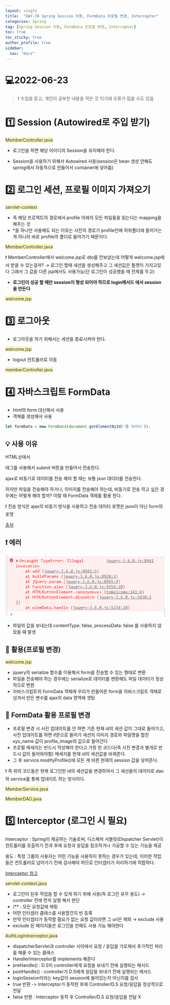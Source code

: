 ```yaml
---
layout: single
title:  "DAY-78 Spring Session 이용, FormData 프로필 변경, Interceptor"
categories: Spring
tag: [Spring Session 이용, FormData 프로필 변경, Interceptor]
toc: true
toc_sticky: true
author_profile: true
sidebar:
  nav: "docs"
---
```


# 💻2022-06-23

<!--Quote-->
> ❗ 수업을 듣고, 개인이 공부한 내용을 적은 것 이기에 오류가 많을 수도 있음

# 1️⃣ Session (Autowired로 주입 받기)

<span style="color: #2D3748; background-color:#fff5b1;">MemberController.java</span>


<script src="https://gist.github.com/kimyeong96/eb372699aa3003beba315cd9efe35c6e.js"></script>

- 로그인을 하면 해당 아이디의 Session을 유지해야 한다.

<script src="https://gist.github.com/kimyeong96/5776fcb9547c9f08198aa36524fd7af2.js"></script>

- Session을 사용하기 위해서 Autowired 사용(session은 bean 생성 안해도 spring에서 자동적으로 만들어서 container에 넣어줌)

# 2️⃣ 로그인 세션, 프로필 이미지 가져오기
<span style="color: #2D3748; background-color:#fff5b1;">servlet-context</span>


<script src="https://gist.github.com/kimyeong96/8b60d4d8191a50f2cb77cce177942937.js"></script>

- 즉 해당 프로젝트의 경로에서 profile 아래의 모든 파일들을 읽는다는 mapping을 해주는 것
- *을 하나만 사용해도 되는 이유는 사진의 경로가 profile안에 하위폴더에 들어가는게 아니라 바로 profile의 폴더로 들어가기 때문이다.

<span style="color: #2D3748; background-color:#fff5b1;">MemberController.java</span>

<script src="https://gist.github.com/kimyeong96/c123cb400b0be7bece6c1079c4649c5f.js"></script>

❗ MemberController에서 welcome.jsp로 dto를 안보냈는데 어떻게 welcome.jsp에서 받을 수 있는걸까?  → 로그인 할때 세션을 생성해주고 그 세션값은 톰캣이 가지고있다 그래서 그 값을 다른 jsp에서도 사용가능(단 로그인이 성공했을 때 전제를 두고)

- **로그인이 성공 할 때만 session이 형성 되어야 하므로 login메서드 에서 session을 만든다**

<span style="color: #2D3748; background-color:#fff5b1;">welcome.jsp</span>


<script src="https://gist.github.com/kimyeong96/dfb87232c1e41b53339fd22355956962.js"></script>

# 3️⃣ 로그아웃

- 로그아웃을 하기 위해서는 세션을 종료시켜야 한다.

<span style="color: #2D3748; background-color:#fff5b1;">welcome.jsp</span>


<script src="https://gist.github.com/kimyeong96/bd29279d35e83a2391546eaf4f5cca94.js"></script>

- logout 컨트롤러로 이동

<span style="color: #2D3748; background-color:#fff5b1;">memberController.java</span>


<script src="https://gist.github.com/kimyeong96/b88f7ce894ab4f0a432cf71f04d09a53.js"></script>

# 4️⃣ 자바스크립트 FormData

- html의 form 대신해서 사용
- 객체를 생성해서 사용

```jsx
let formData = new FormData(document.getElementById('폼 아이디'));
```

## 💡 사용 이유

HTML상에서 <form> 태그를 사용해서 submit 버튼을 만들어서 전송한다.

ajax로 비동기로 데이터를 전송 해야 할 때는 보통 json 데이터를 전송한다.

하지만 파일을 전송해야 하거나, 이미지를 전송해야 하는데, 비동기로 전송 하고 싶은 경우에는 어떻게 해야 할까? 이럴 때 FormData 객체를 활용 한다.

❗ 전송 방식은 ajax의 비동기 방식을 사용하고 전송 데이터 포맷은 json이 아닌 form의 포맷

<script src="https://gist.github.com/kimyeong96/4992a6e8857aff94efa68eec103bc165.js"></script>

[출처](https://coding-food-court.tistory.com/11)

## ❗ 에러

![1.png](/assets/images/posts/2022-06-23/1.png)

- 파일의 값을 보내는데 contentType: false, processData: false 를 사용하지 않았을 떄 발생

## 🔔 활용(프로필 변경)

<span style="color: #2D3748; background-color:#fff5b1;">welcome.jsp</span>


<script src="https://gist.github.com/kimyeong96/aadb849f0b377d8e49e46572d30ac58a.js"></script>

- jquery의 serialize 함수를 이용해서 form을 전송할 수 있는 형태로 변환
- 파일을 전송해야 하는 경우에는 serialize로 데이터를 변환해도 파일 데이터가 정상적으로 변환
- 자바스크립트의 FormData 객체에 우리가 만들어준 form을 자바스크립트 객체로 넘겨서 만든 변수를 ajax의 data 영역에 셋팅

## 🔔 FormData 활용 프로필 변경

<script src="https://gist.github.com/kimyeong96/badee802cdf2e4de71cb4fb8d5bd1413.js"></script>

- 프로필 변경 시 사진 업데이트를 안 하면 기존 현재 id의 세션 값이 그대로 들어가고, 사진 업데이트를 하면 if문으로 들어가 세션의 이미지 경로와 파일명을 합친 sys_name 값이 profile_image의 값으로 들어간다
- 프로필 메세지는 반드시 작성해야 한다고 가정 한 코드다(즉 사진 변경과 별개로 반드시 값이 들어와야함) 메세지를 현재 id의 세션값을 바꿔준다.
- 그 후 service.modifyProfile()에 모든 게 바뀐 현재의 session 값을 넣어준다.

❗ 즉 위의 코드들은 현재 로그인한 id의 세션값을 변경하여서 그 세선들의 데이터로 dao와 service를 통해 업데이트 하는 방식이다.

<span style="color: #2D3748; background-color:#fff5b1;">MemberService.java</span>


<script src="https://gist.github.com/kimyeong96/017392e037ae5c98db87de57842124b2.js"></script>

<span style="color: #2D3748; background-color:#fff5b1;">MemberDAO.java</span>


<script src="https://gist.github.com/kimyeong96/2e38c559dcc84962e00f3b5959d3197d.js"></script>

# 5️⃣ Interceptor (로그인 시 필요)

Interceptor : Spring이 제공하는 기술로써, 디스패처 서블릿(Dispatcher Servlet)이 컨트롤러를 호출하기 전과 후에 요청과 응답을 참조하거나 가공할 수 있는 기능을 제공

용도 : 특정 그룹의 사용자는 어떤 기능을 사용하지 못하는 경우가 있는데, 이러한 작업들은 컨트롤러로 넘어가기 전에 검사해야 하므로 인터셉터가 처리하기에 적합하다.

[Interceptor 참고](https://mangkyu.tistory.com/173)

<span style="color: #2D3748; background-color:#fff5b1;">servlet-context.java</span>

<script src="https://gist.github.com/kimyeong96/d73e7b973206265acff1262ac66748e8.js"></script>

- 로그인이 된후 작업을 할 수 있게 하기 위해 사용(즉 로그인 유무 용도) → controller 전에 먼저 실행 해서 판단
- /**  : 모든 요청값에 매핑
- 어떤 인터셉터 클래스를 사용할건지 빈 등록
- 만약 인터셉터가 동작할 필요가 없는 요청 값이라면 그 url은 제외 → exclude 사용
- exclude 된 페이지들은 로그인을 안해도 사용 가능 해야한다

<span style="color: #2D3748; background-color:#fff5b1;">AuthLoginInerceptor.java</span>

<script src="https://gist.github.com/kimyeong96/2a5c560ebc73234fee8d5c72961c25c0.js"></script>

- dispatcherServlet과 controller 사이에서 요청 / 응답을 가로채서 추가적인 처리를 해줄 수 있는 클래스
- HandlerInterceptor를 implements 해준다
- preHandle() : D.S이 controller에게 요청을 보내기 전에 실행되는 메서드
- postHandle() : controller가 D.S에게 응답을 보내기 전에 실행되는 메서드
- loginSession이라는 key값이 session에 들어있는지 아닌지를 검사
- true 반환 -> Interceptor가 동작한 후에 Controller/D.S 요청/응답을 정상적으로 전달
- false 반환 : Interceptor 동작 후 Controller/D.S 요청/응답을 전달 X
